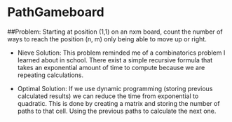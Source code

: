 # PathGameboard

##Problem: 
Starting at position (1,1) on an nxm board, count the number of ways to reach the position (n, m) only being able to move up or right.

- Nieve Solution:
This problem reminded me of a combinatorics problem I learned about in school. There exist a simple recursive formula that takes an exponential amount of time to compute because we are repeating calculations. 

- Optimal Solution:
If we use dynamic programming (storing previous calculated results) we can reduce the time from exponential to quadratic. This is done by creating a matrix and storing the number of paths to that cell. Using the previous paths to calculate the next one.
